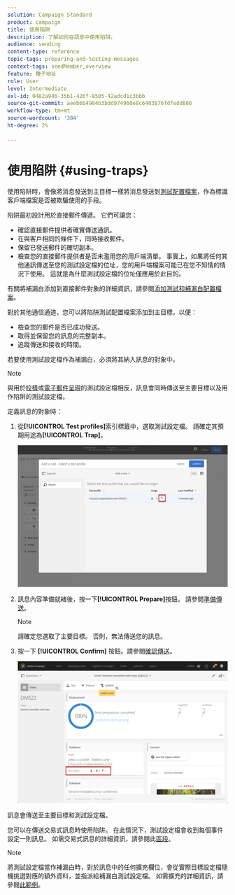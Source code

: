 ```yaml
---
solution: Campaign Standard
product: campaign
title: 使用陷阱
description: 了解如何在訊息中使用陷阱。
audience: sending
content-type: reference
topic-tags: preparing-and-testing-messages
context-tags: seedMember,overview
feature: 種子地址
role: User
level: Intermediate
exl-id: 0482a946-35b1-426f-8505-42adcd1c3bbb
source-git-commit: aeeb6b4984b3bdd974960e8c6403876fdfedd886
workflow-type: tm+mt
source-wordcount: '384'
ht-degree: 2%

---
```


# 使用陷阱 {#using-traps}

使用陷阱時，會像將消息發送到主目標一樣將消息發送到[測試配置檔案](../../audiences/using/managing-test-profiles.md)，作為標識客戶端檔案是否被欺騙使用的手段。

陷阱最初設計用於直接郵件傳遞。 它們可讓您：

* 確認直接郵件提供者確實傳送通訊。
* 在與客戶相同的條件下，同時接收郵件。
* 保留已發送郵件的確切副本。
* 檢查您的直接郵件提供者是否未濫用您的用戶端清單。 事實上，如果將任何其他通訊傳送至您的測試設定檔的位址，您的用戶端檔案可能已在您不知情的情況下使用。 這就是為什麼測試設定檔的位址僅應用於此目的。

有關將補漏白添加到直接郵件對象的詳細資訊，請參閱[添加測試和補漏白配置檔案](../../channels/using/defining-the-direct-mail-audience.md#adding-test-and-trap-profiles)。

對於其他通信通道，您可以將陷阱測試配置檔案添加到主目標，以便：

* 檢查您的郵件是否已成功發送。
* 取得並保留您的訊息的完整副本。
* 追蹤傳送和接收的時間。

若要使用測試設定檔作為補漏白，必須將其納入訊息的對象中。

>[!NOTE]
>
>與用於[校樣](../../sending/using/sending-proofs.md)或[電子郵件呈現](../../sending/using/email-rendering.md)的測試設定檔相反，訊息會同時傳送至主要目標以及用作陷阱的測試設定檔。

定義訊息的對象時：

1. 從&#x200B;**[!UICONTROL Test profiles]**&#x200B;索引標籤中，選取測試設定檔。 請確定其預期用途為&#x200B;**[!UICONTROL Trap]**。

   ![](assets/trap_select.png)

1. 訊息內容準備就緒後，按一下&#x200B;**[!UICONTROL Prepare]**&#x200B;按鈕。 請參閱[準備傳送](../../sending/using/preparing-the-send.md)。
   >[!NOTE]
   >
   >請確定您選取了主要目標。 否則，無法傳送您的訊息。

1. 按一下 **[!UICONTROL Confirm]** 按鈕。請參閱[確認傳送](../../sending/using/confirming-the-send.md)。

   ![](assets/trap_confirm.png)

訊息會傳送至主要目標和測試設定檔。

您可以在傳送交易式訊息時使用陷阱。 在此情況下，測試設定檔會收到每個事件設定一則訊息。 如需交易式訊息的詳細資訊，請參閱此[區段](../../channels/using/getting-started-with-transactional-msg.md)。

>[!NOTE]
>
>將測試設定檔當作補漏白時，對於訊息中的任何擴充欄位，會從實際目標設定檔隨機挑選對應的額外資料，並指派給補漏白測試設定檔。 如需擴充的詳細資訊，請參閱[此範例](../../automating/using/enriching-profile-data-file.md)。
